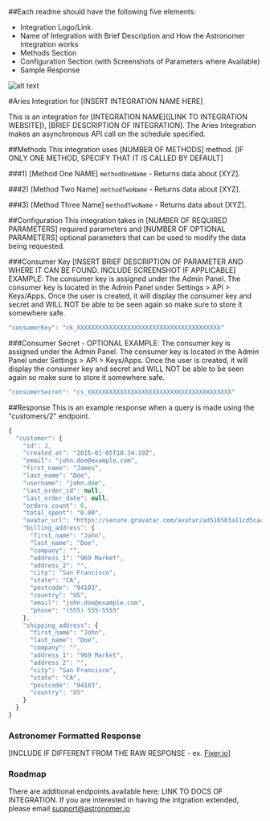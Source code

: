 ##Each readme should have the following five elements:
* Integration Logo/Link
* Name of Integration with Brief Description and How the Astronomer Integration works
* Methods Section
* Configuration Section (with Screenshots of Parameters where Available)
* Sample Response

![alt text](/img/logo.png "Aries Integration for [INSERT INTEGRATION NAME HERE]")

#Aries Integration for [INSERT INTEGRATION NAME HERE]

This is an integration for [INTEGRATION NAME]([LINK TO INTEGRATION WEBSITE]), [BRIEF DESCRIPTION OF INTEGRATION]. The Aries Integration makes an asynchronous API call on the schedule specified.

##Methods
This integration uses [NUMBER OF METHODS] method. [IF ONLY ONE METHOD, SPECIFY THAT IT IS CALLED BY DEFAULT]

###1) [Method One NAME]
`methodOneName` - Returns data about [XYZ].

###2) [Method Two Name]
`methodTwoName` - Returns data about [XYZ].

###3) [Method Three Name]
`methodTwoName` - Returns data about [XYZ].

##Configuration
This integration takes in [NUMBER OF REQUIRED PARAMETERS] required parameters and [NUMBER OF OPTIONAL PARAMETERS] optional parameters that can be used to modify the data being requested.

###Consumer Key
[INSERT BRIEF DESCRIPTION OF PARAMETER AND WHERE IT CAN BE FOUND. INCLUDE SCREENSHOT IF APPLICABLE]
EXAMPLE:
The consumer key is assigned under the Admin Panel. The consumer key is located in the Admin Panel under Settings > API > Keys/Apps. Once the user is created, it will display the consumer key and secret and WILL NOT be able to be seen again so make sure to store it somewhere safe.
```javascript
"consumerKey": "ck_XXXXXXXXXXXXXXXXXXXXXXXXXXXXXXXXXXXXXXXX"
```

###Consumer Secret - OPTIONAL
EXAMPLE: The consumer key is assigned under the Admin Panel. The consumer key is located in the Admin Panel under Settings > API > Keys/Apps. Once the user is created, it will display the consumer key and secret and WILL NOT be able to be seen again so make sure to store it somewhere safe.
```javascript
"consumerSecret": "cs_XXXXXXXXXXXXXXXXXXXXXXXXXXXXXXXXXXXXXXXX"
```

##Response
This is an example response when a query is made using the "customers/2" endpoint.
```javascript
{
  "customer": {
    "id": 2,
    "created_at": "2015-01-05T18:34:19Z",
    "email": "john.doe@example.com",
    "first_name": "James",
    "last_name": "Doe",
    "username": "john.doe",
    "last_order_id": null,
    "last_order_date": null,
    "orders_count": 0,
    "total_spent": "0.00",
    "avatar_url": "https://secure.gravatar.com/avatar/ad516503a11cd5ca435acc9bb6523536?s=96",
    "billing_address": {
      "first_name": "John",
      "last_name": "Doe",
      "company": "",
      "address_1": "969 Market",
      "address_2": "",
      "city": "San Francisco",
      "state": "CA",
      "postcode": "94103",
      "country": "US",
      "email": "john.doe@example.com",
      "phone": "(555) 555-5555"
    },
    "shipping_address": {
      "first_name": "John",
      "last_name": "Doe",
      "company": "",
      "address_1": "969 Market",
      "address_2": "",
      "city": "San Francisco",
      "state": "CA",
      "postcode": "94103",
      "country": "US"
    }
  }
}
```

### Astronomer Formatted Response
[INCLUDE IF DIFFERENT FROM THE RAW RESPONSE - ex. [Fixer.io](https://github.com/aries-data/aries-activity-fixer-source)]

### Roadmap
There are additional endpoints available here: LINK TO DOCS OF INTEGRATION. If you are interested in having the intgration extended, please email support@astronomer.io